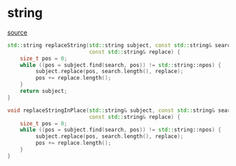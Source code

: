 # string
[source](http://stackoverflow.com/questions/5343190/how-do-i-replace-all-instances-of-a-string-with-another-string)
```c++
std::string replaceString(std::string subject, const std::string& search,
                          const std::string& replace) {
    size_t pos = 0;
    while ((pos = subject.find(search, pos)) != std::string::npos) {
         subject.replace(pos, search.length(), replace);
         pos += replace.length();
    }
    return subject;
}

void replaceStringInPlace(std::string& subject, const std::string& search,
                          const std::string& replace) {
    size_t pos = 0;
    while ((pos = subject.find(search, pos)) != std::string::npos) {
         subject.replace(pos, search.length(), replace);
         pos += replace.length();
    }
}
```
